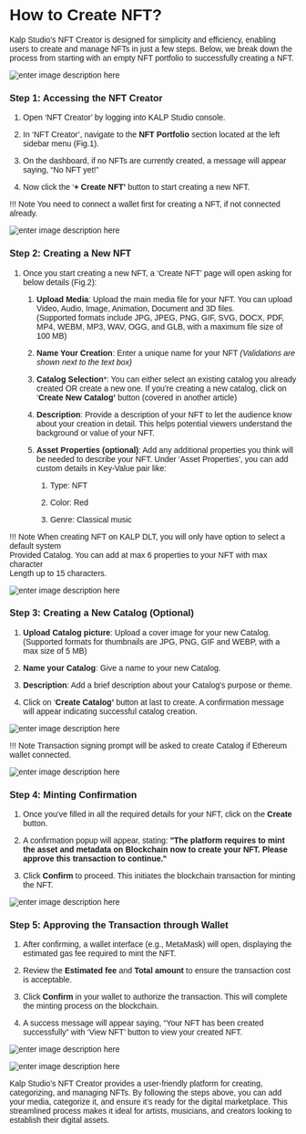 <style>  body { font-family: "Source Sans 3", sans-serif!important; }</style>

<link  href="https://fonts.googleapis.com/css2?family=Source+Sans+3:ital,wght@0,200..900;1,200..900&display=swap"  rel="stylesheet">  <link  rel="stylesheet"  href="https://fonts.googleapis.com/icon?family=Material+Icons">

# How to Create NFT?

Kalp Studio’s NFT Creator is designed for simplicity and efficiency, enabling users to create and manage NFTs in just a few steps. Below, we break down the process from starting with an empty NFT portfolio to successfully creating a NFT.

![enter image description here](https://docs-images-kalp-studio.s3.ap-south-1.amazonaws.com/NFT+Creator+images/19.png)

### **Step 1:**  **Accessing the NFT Creator**

1.  Open ‘NFT Creator’ by logging into KALP Studio console.
    
2.  In ‘NFT Creator’, navigate to the **NFT Portfolio** section located at the left sidebar menu (Fig.1).
    
3.  On the dashboard, if no NFTs are currently created, a message will appear saying, “No NFT yet!”
    
4.  Now click the ‘**+ Create NFT’** button to start creating a new NFT.

!!! Note 
    You need to connect a wallet first for creating a NFT, if not connected already.


![enter image description here](https://docs-images-kalp-studio.s3.ap-south-1.amazonaws.com/NFT+Creator+images/20.png)

### **Step 2: Creating a New NFT**

1.  Once you start creating a new NFT, a ‘Create NFT’ page will open asking for below details (Fig.2):
    
    1.  **Upload Media**: Upload the main media file for your NFT. You can upload Video, Audio, Image, Animation, Document and 3D files.  
        (Supported formats include JPG, JPEG, PNG, GIF, SVG, DOCX, PDF, MP4, WEBM, MP3, WAV, OGG, and GLB, with a maximum file size of 100 MB)
        
    2.  **Name Your Creation**: Enter a unique name for your NFT _(Validations are shown next to the text box)_
        
    3.  **Catalog Selection***: You can either select an existing catalog you already created OR create a new one. If you’re creating a new catalog, click on ‘**Create New Catalog’** button (covered in another article)
        
    4.  **Description**: Provide a description of your NFT to let the audience know about your creation in detail. This helps potential viewers understand the background or value of your NFT.
        
    5.  **Asset Properties (optional)**: Add any additional properties you think will be needed to describe your NFT. Under ‘Asset Properties’, you can add custom details in Key-Value pair like:
        
        1.  Type: NFT
            
        2.  Color: Red
            
        3.  Genre: Classical music

!!! Note
    When creating NFT on KALP DLT, you will only have option to select a default system    
    Provided Catalog. You can add at max 6 properties to your NFT with max character   
    Length up to 15 characters.

![enter image description here](https://docs-images-kalp-studio.s3.ap-south-1.amazonaws.com/NFT+Creator+images/21.png)

### **Step 3: Creating a New Catalog (Optional)**

1.  **Upload Catalog picture**: Upload a cover image for your new Catalog.  
    (Supported formats for thumbnails are JPG, PNG, GIF and WEBP, with a max size of 5 MB)
    
2.  **Name your Catalog**: Give a name to your new Catalog.
    
3.  **Description**: Add a brief description about your Catalog's purpose or theme.
    
4.  Click on ‘**Create Catalog’** button at last to create. A confirmation message will appear indicating successful catalog creation.


![enter image description here](https://docs-images-kalp-studio.s3.ap-south-1.amazonaws.com/NFT+Creator+images/22.png)

!!! Note 
    Transaction signing prompt will be asked to create Catalog if Ethereum wallet 
    connected.

![enter image description here](https://docs-images-kalp-studio.s3.ap-south-1.amazonaws.com/NFT+Creator+images/22.png)

### **Step 4: Minting Confirmation**

1.  Once you’ve filled in all the required details for your NFT, click on the **Create** button.
    
2.  A confirmation popup will appear, stating: **"The platform requires to mint the asset and metadata on Blockchain now to create your NFT. Please approve this transaction to continue."**
    
3.  Click **Confirm** to proceed. This initiates the blockchain transaction for minting the NFT.

![enter image description here](https://docs-images-kalp-studio.s3.ap-south-1.amazonaws.com/NFT+Creator+images/23.png)

### **Step 5: Approving the Transaction through Wallet**

1.  After confirming, a wallet interface (e.g., MetaMask) will open, displaying the estimated gas fee required to mint the NFT.
    
2.  Review the **Estimated fee** and **Total amount** to ensure the transaction cost is acceptable.
    
3.  Click **Confirm** in your wallet to authorize the transaction. This will complete the minting process on the blockchain.
    
4.  A success message will appear saying, “Your NFT has been created successfully” with ‘View NFT’ button to view your created NFT.


![enter image description here](https://docs-images-kalp-studio.s3.ap-south-1.amazonaws.com/NFT+Creator+images/24.png)

![enter image description here](https://docs-images-kalp-studio.s3.ap-south-1.amazonaws.com/NFT+Creator+images/25.png)

Kalp Studio’s NFT Creator provides a user-friendly platform for creating, categorizing, and managing NFTs. By following the steps above, you can add your media, categorize it, and ensure it’s ready for the digital marketplace. This streamlined process makes it ideal for artists, musicians, and creators looking to establish their digital assets.